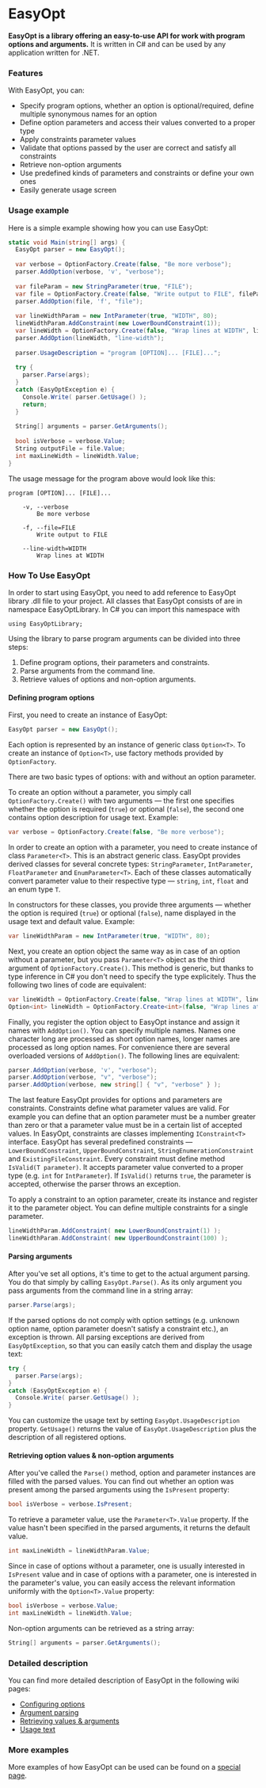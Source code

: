 EasyOpt
=======

**EasyOpt is a library offering an easy-to-use API for work with program options and arguments.** It is written in C# and can be used by any application written for .NET.

### Features

With EasyOpt, you can:

* Specify program options, whether an option is optional/required, define multiple synonymous names for an option
* Define option parameters and access their values converted to a proper type
* Apply constraints parameter values
* Validate that options passed by the user are correct and satisfy all constraints
* Retrieve non-option arguments
* Use predefined kinds of parameters and constraints or define your own ones
* Easily generate usage screen


### Usage example

Here is a simple example showing how you can use EasyOpt:

```c#
static void Main(string[] args) {
  EasyOpt parser = new EasyOpt();
 
  var verbose = OptionFactory.Create(false, "Be more verbose");
  parser.AddOption(verbose, 'v', "verbose");
 
  var fileParam = new StringParameter(true, "FILE");
  var file = OptionFactory.Create(false, "Write output to FILE", fileParam);
  parser.AddOption(file, 'f', "file");
 
  var lineWidthParam = new IntParameter(true, "WIDTH", 80);
  lineWidthParam.AddConstraint(new LowerBoundConstraint(1));
  var lineWidth = OptionFactory.Create(false, "Wrap lines at WIDTH", lineWidthParam);
  parser.AddOption(lineWidth, "line-width");
 
  parser.UsageDescription = "program [OPTION]... [FILE]...";
 
  try {
    parser.Parse(args);
  }
  catch (EasyOptException e) {
    Console.Write( parser.GetUsage() );
    return;
  }
 
  String[] arguments = parser.GetArguments();
 
  bool isVerbose = verbose.Value;
  String outputFile = file.Value;
  int maxLineWidth = lineWidth.Value;
}
```

The usage message for the program above would look like this:

```
program [OPTION]... [FILE]...

    -v, --verbose
        Be more verbose

    -f, --file=FILE
        Write output to FILE

    --line-width=WIDTH
        Wrap lines at WIDTH
```

### How To Use EasyOpt

In order to start using EasyOpt, you need to add reference to EasyOpt library .dll file to your project. All classes that EasyOpt consists of are in namespace EasyOptLibrary. In C# you can import this namespace with

    using EasyOptLibrary;
    
Using the library to parse program arguments can be divided into three steps:

1. Define program options, their parameters and constraints.
2. Parse arguments from the command line.
3. Retrieve values of options and non-option arguments.


#### Defining program options

First, you need to create an instance of EasyOpt:

```c#
EasyOpt parser = new EasyOpt();
```

Each option is represented by an instance of generic class `Option<T>`. To create an instance of `Option<T>`, use factory methods provided by `OptionFactory`.

There are two basic types of options: with and without an option parameter.

To create an option without a parameter, you simply call `OptionFactory.Create()` with two arguments — the first one specifies whether the option is required (`true`) or optional (`false`), the second one contains option description for usage text. Example:

```c#
var verbose = OptionFactory.Create(false, "Be more verbose");
```

In order to create an option with a parameter, you need to create instance of class `Parameter<T>`. This is an abstract generic class. EasyOpt provides derived classes for several concrete types: `StringParameter`, `IntParameter`, `FloatParameter` and `EnumParameter<T>`. Each of these classes automatically convert parameter value to their respective type — `string`, `int`, `float` and an enum type `T`.

In constructors for these classes, you provide three arguments — whether the option is required (`true`) or optional (`false`), name displayed in the usage text and default value. Example:

```c#
var lineWidthParam = new IntParameter(true, "WIDTH", 80);
```

Next, you create an option object the same way as in case of an option without a parameter, but you pass `Parameter<T>` object as the third argument of `OptionFactory.Create()`. This method is generic, but thanks to type inference in C# you don't need to specify the type explicitely. Thus the following two lines of code are equivalent:

```c#
var lineWidth = OptionFactory.Create(false, "Wrap lines at WIDTH", lineWidthParam);
Option<int> lineWidth = OptionFactory.Create<int>(false, "Wrap lines at WIDTH", lineWidthParam);
```

Finally, you register the option object to EasyOpt instance and assign it names with `AddOption()`. You can specify multiple names. Names one character long are processed as short option names, longer names are processed as long option names. For convenience there are several overloaded versions of `AddOption()`. The following lines are equivalent:

```c#
parser.AddOption(verbose, 'v', "verbose");
parser.AddOption(verbose, "v", "verbose");
parser.AddOption(verbose, new string[] { "v", "verbose" } );
```

The last feature EasyOpt provides for options and parameters are constraints. Constraints define what parameter values are valid. For example you can define that an option parameter must be a number greater than zero or that a parameter value must be in a certain list of accepted values. In EasyOpt, constraints are classes implementing `IConstraint<T>` interface. EasyOpt has several predefined constraints — `LowerBoundConstraint`, `UpperBoundConstraint`, `StringEnumerationConstraint` and `ExistingFileConstraint`. Every constraint must define method `IsValid(T parameter)`. It accepts parameter value converted to a proper type (e.g. `int` for `IntParameter`). If `IsValid()` returns `true`, the parameter is accepted, otherwise the parser throws an exception.

To apply a constraint to an option parameter, create its instance and register it to the parameter object. You can define multiple constraints for a single parameter.

```c#
lineWidthParam.AddConstraint( new LowerBoundConstraint(1) );
lineWidthParam.AddConstraint( new UpperBoundConstraint(100) );
```

#### Parsing arguments

After you've set all options, it's time to get to the actual argument parsing. You do that simply by calling `EasyOpt.Parse()`. As its only argument you pass arguments from the command line in a string array:

```c#
parser.Parse(args);
```

If the parsed options do not comply with option settings (e.g. unknown option name, option parameter doesn't satisfy a constraint etc.), an exception is thrown. All parsing exceptions are derived from `EasyOptException`, so that you can easily catch them and display the usage text:

```c#
try {
  parser.Parse(args);
}
catch (EasyOptException e) {
  Console.Write( parser.GetUsage() );
}
```

You can customize the usage text by setting `EasyOpt.UsageDescription` property. `GetUsage()` returns the value of `EasyOpt.UsageDescription` plus the description of all registered options.

#### Retrieving option values & non-option arguments

After you've called the `Parse()` method, option and parameter instances are filled with the parsed values. You can find out whether an option was present among the parsed arguments using the `IsPresent` property:

```c#
bool isVerbose = verbose.IsPresent;
```

To retrieve a parameter value, use the `Parameter<T>.Value` property. If the value hasn't been specified in the parsed arguments, it returns the default value.

```c#
int maxLineWidth = lineWidthParam.Value;
```

Since in case of options without a parameter, one is usually interested in `IsPresent` value and in case of options with a parameter, one is interested in the parameter's value, you can easily access the relevant information uniformly with the `Option<T>.Value` property:

```c#
bool isVerbose = verbose.Value;
int maxLineWidth = lineWidth.Value;
```

Non-option arguments can be retrieved as a string array:

```c#
String[] arguments = parser.GetArguments();
```

### Detailed description

You can find more detailed description of EasyOpt in the following wiki pages:

* [Configuring options](https://github.com/mifeet/EasyOpt/wiki/Configuring-Options)
* [Argument parsing](https://github.com/mifeet/EasyOpt/wiki/Argument-Parsing)
* [Retrieving values & arguments](https://github.com/mifeet/EasyOpt/wiki/Retrieving-Values-&-Arguments)
* [Usage text](https://github.com/mifeet/EasyOpt/wiki/Usage-Text)

### More examples

More examples of how EasyOpt can be used can be found on a [special page](https://github.com/mifeet/EasyOpt/wiki/Usage-Examples).
